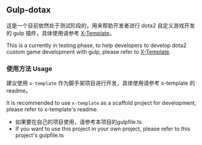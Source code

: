 <!-- GETTING STARTED -->

## Gulp-dotax

这是一个目前依然处于测试阶段的，用来帮助开发者进行 dota2 自定义游戏开发的 gulp 插件，具体使用请参考 [X-Template](https://github.com/XavierCHN/x-template)。

This is a currently in testing phase, to help developers to develop dota2 custom game development with gulp, please refer to [X-Template](https://github.com/XavierCHN/x-template).


### 使用方法 Usage

建议使用 `x-template` 作为脚手架项目进行开发，具体使用请参考 x-template 的 readme。

It is recommended to use `x-template` as a scaffold project for development, please refer to x-template's readme.

- 如果要在自己的项目使用，请参考本项目的gulpfile.ts
- If you want to use this project in your own project, please refer to this project's gulpfile.ts